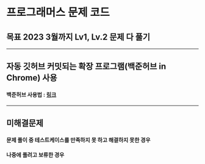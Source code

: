 # 프로그래머스 문제 코드
## 목표 2023 3월까지 Lv1, Lv.2 문제 다 풀기

<hr>

## 자동 깃허브 커밋되는 확장 프로그램(백준허브 in Chrome) 사용
#### 백준허브 사용법 : [링크](https://velog.io/@flaxinger/%EB%B0%B1%EC%A4%80%ED%97%88%EB%B8%8C-%EC%82%AC%EC%9A%A9-%EB%B0%A9%EB%B2%95)

<hr>

## 미해결문제
#### 문제 풀이 중 테스트케이스를 만족하지 못 하고 해결하지 못한 경우
#### 나중에 풀려고 보류한 경우
